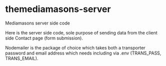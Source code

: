 # themediamasons-server
Mediamasons server side code

Here is the server side code, sole purpose of sending data from the client side Contact page (form submission).

Nodemailer is the package of choice which takes both a transporter password and email address which needs including via .env (TRANS_PASS, TRANS_EMAIL).
